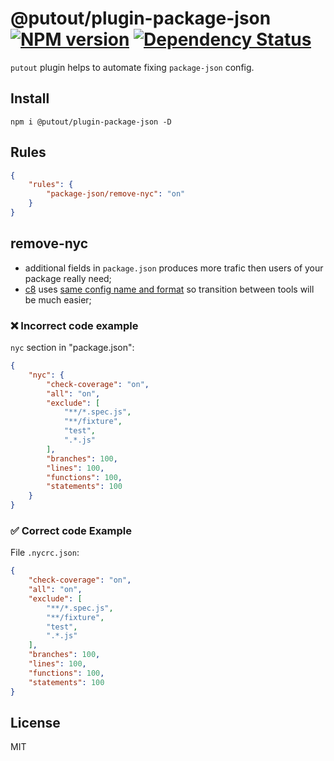 # @putout/plugin-package-json [![NPM version][NPMIMGURL]][NPMURL] [![Dependency Status][DependencyStatusIMGURL]][DependencyStatusURL]

[NPMIMGURL]: https://img.shields.io/npm/v/@putout/plugin-package-json.svg?style=flat&longCache=true
[NPMURL]: https://npmjs.org/package/@putout/plugin-package-json"npm"
[DependencyStatusURL]: https://david-dm.org/coderaiser/package-json?path=packages/plugin-package-json
[DependencyStatusIMGURL]: https://david-dm.org/coderaiser/package-json.svg?path=packages/plugin-package-json

`putout` plugin helps to automate fixing `package-json` config.

## Install

```
npm i @putout/plugin-package-json -D
```

## Rules

```json
{
    "rules": {
        "package-json/remove-nyc": "on"
    }
}
```

## remove-nyc

- additional fields in `package.json` produces more trafic then users of your package really need;
- [c8](https://github.com/bcoe/c8) uses [same config name and format](https://github.com/bcoe/c8/blob/v7.3.5/lib/parse-args.js#L8) so transition between tools will be much easier;

### ❌ Incorrect code example

`nyc` section in "package.json":

```json
{
    "nyc": {
        "check-coverage": "on",
        "all": "on",
        "exclude": [
            "**/*.spec.js",
            "**/fixture",
            "test",
            ".*.js"
        ],
        "branches": 100,
        "lines": 100,
        "functions": 100,
        "statements": 100
    }
}
```

### ✅ Correct code Example

File `.nycrc.json`:

```json
{
    "check-coverage": "on",
    "all": "on",
    "exclude": [
        "**/*.spec.js",
        "**/fixture",
        "test",
        ".*.js"
    ],
    "branches": 100,
    "lines": 100,
    "functions": 100,
    "statements": 100
}
```

## License

MIT
